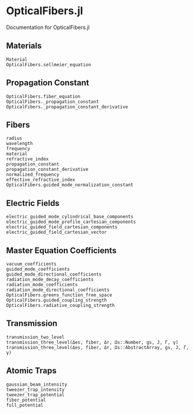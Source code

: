 # OpticalFibers.jl

Documentation for OpticalFibers.jl

## Materials
```@docs
Material
OpticalFibers.sellmeier_equation
```

## Propagation Constant
```@docs
OpticalFibers.fiber_equation
OpticalFibers._propagation_constant
OpticalFibers._propagation_constant_derivative
```

## Fibers
```@docs
radius
wavelength
frequency
material
refractive_index
propagation_constant
propagation_constant_derivative
normalized_frequency
effective_refractive_index
OpticalFibers.guided_mode_normalization_constant
```

## Electric Fields
```@docs
electric_guided_mode_cylindrical_base_components
electric_guided_mode_profile_cartesian_components
electric_guided_field_cartesian_components
electric_guided_field_cartesian_vector
```

## Master Equation Coefficients
```@docs
vacuum_coefficients
guided_mode_coefficients
guided_mode_directional_coefficients
radiation_mode_decay_coefficients
radiation_mode_coefficients
radiation_mode_directional_coefficients
OpticalFibers.greens_function_free_space
OpticalFibers.guided_coupling_strength
OpticalFibers.radiative_coupling_strength
```

## Transmission
```@docs
transmission_two_level
transmission_three_level(Δes, fiber, Δr, Ωs::Number, gs, J, Γ, γ)
transmission_three_level(Δes, fiber, Δr, Ωs::AbstractArray, gs, J, Γ, γ)
```

## Atomic Traps
```@docs
gaussian_beam_intensity
tweezer_trap_intensity
tweezer_trap_potential
fiber_potential
full_potential
```
